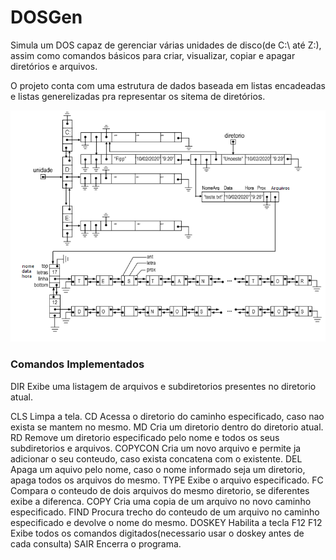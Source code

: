 # DOSGen
Simula um DOS capaz de gerenciar várias unidades de disco(de C:\ até Z:\), assim como comandos básicos para criar, visualizar, copiar e apagar diretórios e arquivos. 

O projeto conta com uma estrutura de dados baseada em listas encadeadas e listas generelizadas pra representar os sitema de diretórios.

![img](https://github.com/AlekOliveira/DOSGen/blob/master/5.png)

### Comandos Implementados
DIR     Exibe uma listagem de arquivos e subdiretorios presentes no diretorio atual.

CLS     Limpa a tela.
CD      Acessa o diretorio do caminho especificado, caso nao exista se mantem no mesmo.
MD      Cria um diretorio dentro do diretorio atual.
RD      Remove um diretorio especificado pelo nome e todos os seus subdiretorios e arquivos.
COPYCON Cria um novo arquivo e permite ja adicionar o seu conteudo, caso exista concatena com o existente.
DEL     Apaga um aquivo pelo nome, caso o nome informado seja um diretorio, apaga todos os arquivos do mesmo.
TYPE    Exibe o arquivo especificado.
FC      Compara o conteudo de dois arquivos do mesmo diretorio, se diferentes exibe a diferenca.
COPY    Cria uma copia de um arquivo no novo caminho especificado.
FIND    Procura trecho do conteudo de um arquivo no caminho especificado e devolve o nome do mesmo.
DOSKEY  Habilita a tecla F12
F12     Exibe todos os comandos digitados(necessario usar o doskey antes de cada consulta)
SAIR    Encerra o programa.
